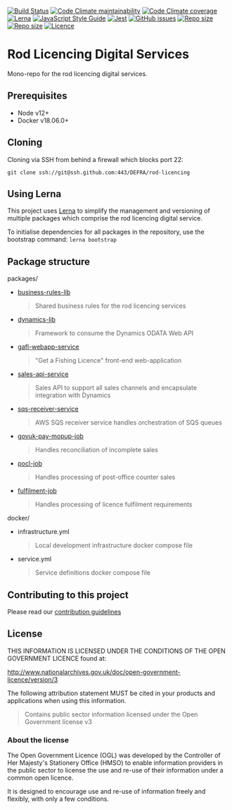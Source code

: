 [![Build Status](https://img.shields.io/travis/DEFRA/rod-licencing)](https://travis-ci.org/DEFRA/rod-licencing)
[![Code Climate maintainability](https://img.shields.io/codeclimate/maintainability/DEFRA/rod-licencing)](https://codeclimate.com/github/DEFRA/rod-licencing/maintainability)
[![Code Climate coverage](https://img.shields.io/codeclimate/coverage/DEFRA/rod-licencing)](https://codeclimate.com/github/DEFRA/rod-licencing/test_coverage)
[![Lerna](https://img.shields.io/badge/maintained%20with-lerna-cc00ff.svg)](https://lerna.js.org/)
[![JavaScript Style Guide](https://img.shields.io/badge/code_style-standard-brightgreen.svg)](https://standardjs.com)
[![Jest](https://img.shields.io/badge/tested_with-jest-99424f.svg)](https://github.com/facebook/jest)
[![GitHub issues](https://img.shields.io/github/issues/DEFRA/rod-licencing.svg)](https://github.com/DEFRA/rod-licencing/issues/)
[![Repo size](https://img.shields.io/github/languages/code-size/DEFRA/rod-licencing.svg)]()
[![Repo size](https://img.shields.io/github/repo-size/DEFRA/rod-licencing.svg)]()
[![Licence](https://img.shields.io/badge/licence-OGLv3-blue.svg)](http://www.nationalarchives.gov.uk/doc/open-government-licence/version/3)

# Rod Licencing Digital Services

Mono-repo for the rod licencing digital services.

## Prerequisites

- Node v12+
- Docker v18.06.0+

## Cloning

Cloning via SSH from behind a firewall which blocks port 22:

```
git clone ssh://git@ssh.github.com:443/DEFRA/rod-licencing
```

## Using Lerna

This project uses [Lerna](https://lerna.js.org/) to simplify the management and versioning of multiple packages which comprise the rod licencing digital
service.

To initialise dependencies for all packages in the repository, use the bootstrap command: `lerna bootstrap`

## Package structure

packages/

- [business-rules-lib](packages/business-rules-lib/README.md)
  > Shared business rules for the rod licencing services
- [dynamics-lib](packages/dynamics-lib/README.md)
  > Framework to consume the Dynamics ODATA Web API
- [gafl-webapp-service](packages/gafl-webapp-service/README.md)
  > "Get a Fishing Licence" front-end web-application
- [sales-api-service](packages/sales-api-service/README.md)
  > Sales API to support all sales channels and encapsulate integration with Dynamics
- [sqs-receiver-service](packages/sqs-receiver-service/README.md)
  > AWS SQS receiver service handles orchestration of SQS queues
- [govuk-pay-mopup-job](packages/govuk-pay-mopup-job/README.md)
  > Handles reconciliation of incomplete sales
- [pocl-job](packages/pocl-job/README.md)
  > Handles processing of post-office counter sales
- [fulfilment-job](packages/fulfilment-job/README.md)
  > Handles processing of licence fulfilment requirements

docker/

- infrastructure.yml
  > Local development infrastructure docker compose file
- service.yml
  > Service definitions docker compose file

## Contributing to this project

Please read our [contribution guidelines](CONTRIBUTING.md)

## License

THIS INFORMATION IS LICENSED UNDER THE CONDITIONS OF THE OPEN GOVERNMENT LICENCE found at:

http://www.nationalarchives.gov.uk/doc/open-government-licence/version/3

The following attribution statement MUST be cited in your products and applications when using this information.

> Contains public sector information licensed under the Open Government license v3

### About the license

The Open Government Licence (OGL) was developed by the Controller of Her Majesty's Stationery Office (HMSO) to enable information providers in the public sector to license the use and re-use of their information under a common open licence.

It is designed to encourage use and re-use of information freely and flexibly, with only a few conditions.
